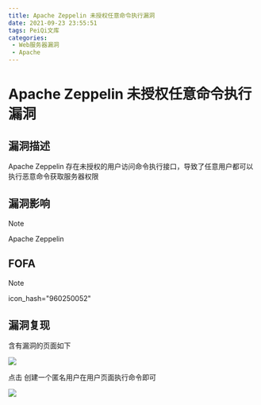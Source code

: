 ```yaml
---
title: Apache Zeppelin 未授权任意命令执行漏洞
date: 2021-09-23 23:55:51
tags: PeiQi文库
categories:
 - Web服务器漏洞
 - Apache
---
```


# Apache Zeppelin 未授权任意命令执行漏洞

## 漏洞描述

Apache Zeppelin 存在未授权的用户访问命令执行接口，导致了任意用户都可以执行恶意命令获取服务器权限

## 漏洞影响

> [!NOTE]
>
> Apache Zeppelin

## FOFA

> [!NOTE]
>
> icon_hash="960250052"

## 漏洞复现

含有漏洞的页面如下

![](/img/20210924015238099051.png)

点击 创建一个匿名用户在用户页面执行命令即可

![](/img/20210924015238354004.png)

